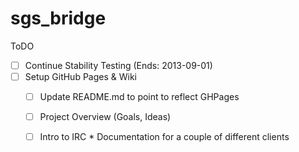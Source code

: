 sgs_bridge
==========

ToDO

- [ ] Continue Stability Testing (Ends: 2013-09-01)
- [ ] Setup GitHub Pages & Wiki
  - [ ] Update README.md to point to reflect GHPages
  - [ ] Project Overview (Goals, Ideas)
  - [ ] Intro to IRC
        * Documentation for a couple of different clients

